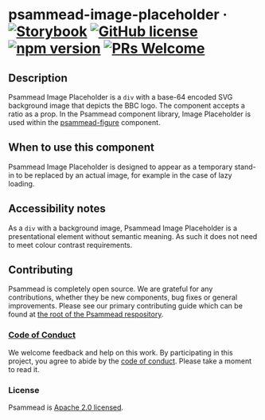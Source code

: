 # psammead-image-placeholder &middot; [![Storybook](https://github.com/storybooks/press/blob/master/badges/storybook.svg)](https://bbc-news.github.io/psammead/?selectedKind=ImagePlaceholder) [![GitHub license](https://img.shields.io/badge/license-Apache%202.0-blue.svg)](https://github.com/BBC-News/psammead/blob/latest/LICENSE) [![npm version](https://img.shields.io/npm/v/@bbc/psammead-image-placeholder.svg)](https://www.npmjs.com/package/@bbc/psammead-image-placeholder) [![PRs Welcome](https://img.shields.io/badge/PRs-welcome-brightgreen.svg)](https://github.com/BBC-News/psammead/blob/latest/CONTRIBUTING.md)

## Description

Psammead Image Placeholder is a `div` with a base-64 encoded SVG background image that depicts the BBC logo. The component accepts a ratio as a prop. In the Psammead component library, Image Placeholder is used within the [psammead-figure](https://github.com/BBC-News/psammead/tree/latest/packages/components/psammead-figure) component.

## When to use this component

Psammead Image Placeholder is designed to appear as a temporary stand-in to be replaced by an actual image, for example in the case of lazy loading. 

## Accessibility notes

As a `div` with a background image, Psammead Image Placeholder is a presentational element without semantic meaning. As such it does not need to meet colour contrast requirements.

## Contributing

Psammead is completely open source. We are grateful for any contributions, whether they be new components, bug fixes or general improvements. Please see our primary contributing guide which can be found at [the root of the Psammead respository](https://github.com/BBC-News/psammead/blob/latest/CONTRIBUTING.md).

### [Code of Conduct](https://github.com/BBC-News/psammead/blob/latest/CODE_OF_CONDUCT.md)

We welcome feedback and help on this work. By participating in this project, you agree to abide by the [code of conduct](https://github.com/BBC-News/psammead/blob/latest/CODE_OF_CONDUCT.md). Please take a moment to read it.

### License

Psammead is [Apache 2.0 licensed](https://github.com/BBC-News/psammead/blob/latest/LICENSE).

